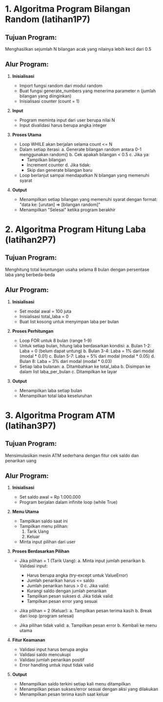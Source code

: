 # 1. Algoritma Program Bilangan Random (latihan1P7)


## Tujuan Program:
Menghasilkan sejumlah N bilangan acak yang nilainya lebih kecil dari 0.5

## Alur Program:
1. **Inisialisasi**
   - Import fungsi random dari modul random
   - Buat fungsi generate_numbers yang menerima parameter n (jumlah bilangan yang diinginkan)
   - Inisialisasi counter (count = 1)

2. **Input**
   - Program meminta input dari user berupa nilai N
   - Input divalidasi harus berupa angka integer

3. **Proses Utama**
   - Loop WHILE akan berjalan selama count <= N
   - Dalam setiap iterasi:
     a. Generate bilangan random antara 0-1 menggunakan random()
     b. Cek apakah bilangan < 0.5
     c. Jika ya: 
        - Tampilkan bilangan
        - Increment counter
     d. Jika tidak: 
        - Skip dan generate bilangan baru
   - Loop berlanjut sampai mendapatkan N bilangan yang memenuhi syarat

4. **Output**
   - Menampilkan setiap bilangan yang memenuhi syarat dengan format:
     "data ke: [urutan] => [bilangan random]"
   - Menampilkan "Selesai" ketika program berakhir
  


# 2. Algoritma Program Hitung Laba (latihan2P7)


## Tujuan Program:
Menghitung total keuntungan usaha selama 8 bulan dengan persentase laba yang berbeda-beda

## Alur Program:
1. **Inisialisasi**
   - Set modal awal = 100 juta
   - Inisialisasi total_laba = 0
   - Buat list kosong untuk menyimpan laba per bulan

2. **Proses Perhitungan**
   - Loop FOR untuk 8 bulan (range 1-9)
   - Untuk setiap bulan, hitung laba berdasarkan kondisi:
     a. Bulan 1-2: Laba = 0 (belum dapat untung)
     b. Bulan 3-4: Laba = 1% dari modal (modal * 0.01)
     c. Bulan 5-7: Laba = 5% dari modal (modal * 0.05)
     d. Bulan 8: Laba = 3% dari modal (modal * 0.03)
   - Setiap laba bulanan:
     a. Ditambahkan ke total_laba
     b. Disimpan ke dalam list laba_per_bulan
     c. Ditampilkan ke layar

3. **Output**
   - Menampilkan laba setiap bulan
   - Menampilkan total laba keseluruhan
  


# 3. Algoritma Program ATM (latihan3P7)


## Tujuan Program:
Mensimulasikan mesin ATM sederhana dengan fitur cek saldo dan penarikan uang

## Alur Program:
1. **Inisialisasi**
   - Set saldo awal = Rp 1.000.000
   - Program berjalan dalam infinite loop (while True)

2. **Menu Utama**
   - Tampilkan saldo saat ini
   - Tampilkan menu pilihan:
     1. Tarik Uang
     2. Keluar
   - Minta input pilihan dari user

3. **Proses Berdasarkan Pilihan**
   - Jika pilihan = 1 (Tarik Uang):
     a. Minta input jumlah penarikan
     b. Validasi input:
        - Harus berupa angka (try-except untuk ValueError)
        - Jumlah penarikan harus <= saldo
        - Jumlah penarikan harus > 0
     c. Jika valid:
        - Kurangi saldo dengan jumlah penarikan
        - Tampilkan pesan sukses
     d. Jika tidak valid:
        - Tampilkan pesan error yang sesuai
   
   - Jika pilihan = 2 (Keluar):
     a. Tampilkan pesan terima kasih
     b. Break dari loop (program selesai)
   
   - Jika pilihan tidak valid:
     a. Tampilkan pesan error
     b. Kembali ke menu utama

4. **Fitur Keamanan**
   - Validasi input harus berupa angka
   - Validasi saldo mencukupi
   - Validasi jumlah penarikan positif
   - Error handling untuk input tidak valid

5. **Output**
   - Menampilkan saldo terkini setiap kali menu ditampilkan
   - Menampilkan pesan sukses/error sesuai dengan aksi yang dilakukan
   - Menampilkan pesan terima kasih saat keluar
